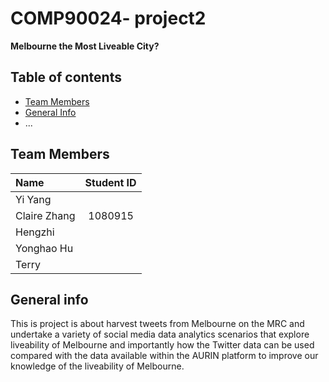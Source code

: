 # COMP90024- project2

**Melbourne the Most Liveable City?**

## Table of contents
* [Team Members](#team-members)
* [General Info](#general-info)
* ...


## Team Members

| Name | Student ID|
| :---         |     :---:      |
| Yi Yang  | | 
| Claire Zhang   |1080915| 
| Hengzhi   || 
| Yonghao Hu    || 
| Terry    || 

## General info
This is project is about harvest tweets from Melbourne on the MRC and undertake a variety of social media data analytics scenarios that explore liveability of Melbourne and importantly how the Twitter data can be used compared with the data available within the AURIN platform to improve our knowledge of the liveability of Melbourne.
